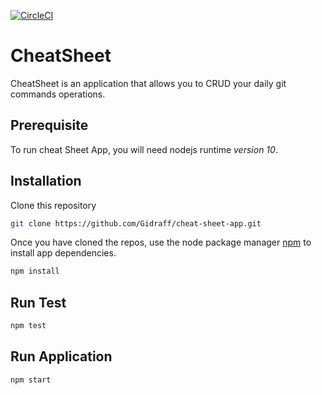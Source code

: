 [![CircleCI](https://circleci.com/gh/Gidraff/cheat-sheet-app/tree/fix-circleci.svg?style=svg)](https://circleci.com/gh/Gidraff/cheat-sheet-app/tree/fix-circleci)

# CheatSheet

CheatSheet is an application that allows you to CRUD your daily git commands operations.

## Prerequisite

To run cheat Sheet App, you will need nodejs runtime *version 10*.

## Installation

Clone this repository 

```bash
git clone https://github.com/Gidraff/cheat-sheet-app.git
```

Once you have cloned the repos, use the node package manager [npm](https://www.npmjs.com/) to install app dependencies.

```bash
npm install
```

## Run Test

```bash
npm test
```

## Run Application

```bash
npm start
```
